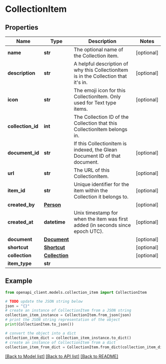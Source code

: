 # CollectionItem


## Properties

Name | Type | Description | Notes
------------ | ------------- | ------------- | -------------
**name** | **str** | The optional name of the Collection item. | [optional] 
**description** | **str** | A helpful description of why this CollectionItem is in the Collection that it&#39;s in. | [optional] 
**icon** | **str** | The emoji icon for this CollectionItem. Only used for Text type items. | [optional] 
**collection_id** | **int** | The Collection ID of the Collection that this CollectionItem belongs in. | 
**document_id** | **str** | If this CollectionItem is indexed, the Glean Document ID of that document. | [optional] 
**url** | **str** | The URL of this CollectionItem. | [optional] 
**item_id** | **str** | Unique identifier for the item within the Collection it belongs to. | [optional] 
**created_by** | [**Person**](Person.md) |  | [optional] 
**created_at** | **datetime** | Unix timestamp for when the item was first added (in seconds since epoch UTC). | [optional] 
**document** | [**Document**](Document.md) |  | [optional] 
**shortcut** | [**Shortcut**](Shortcut.md) |  | [optional] 
**collection** | [**Collection**](Collection.md) |  | [optional] 
**item_type** | **str** |  | 

## Example

```python
from openapi_client.models.collection_item import CollectionItem

# TODO update the JSON string below
json = "{}"
# create an instance of CollectionItem from a JSON string
collection_item_instance = CollectionItem.from_json(json)
# print the JSON string representation of the object
print(CollectionItem.to_json())

# convert the object into a dict
collection_item_dict = collection_item_instance.to_dict()
# create an instance of CollectionItem from a dict
collection_item_from_dict = CollectionItem.from_dict(collection_item_dict)
```
[[Back to Model list]](../README.md#documentation-for-models) [[Back to API list]](../README.md#documentation-for-api-endpoints) [[Back to README]](../README.md)


